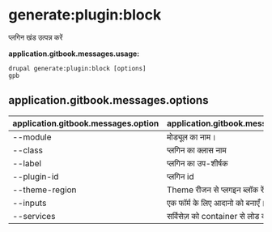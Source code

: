 # generate:plugin:block
प्लगिन खंड उत्पन्न करें

**application.gitbook.messages.usage:**
```
drupal generate:plugin:block [options]
gpb
```

## application.gitbook.messages.options
application.gitbook.messages.option | application.gitbook.messages.details
-------|-------------
--module | मोड्यूल का नाम।
--class | प्लगिन का क्लास नाम
--label | प्लगिन का उप-शीर्षक
--plugin-id | प्लगिन id
--theme-region | Theme रीजन से प्लगइन ब्लॉक रेंडर करने के लिए
--inputs | एक फॉर्म के लिए आदानो को बनाएँ।
--services | सर्विसेज़ को container से लोड करें।
